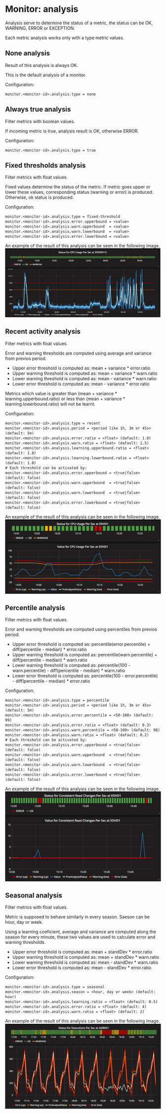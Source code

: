 # Monitor: analysis

Analysis serve to determine the status of a metric, the status can be OK, WARNING, ERROR or EXCEPTION.

Each metric analysis works only with a type metric values.

## None analysis

Result of this analysis is always OK.

This is the default analysis of a monitor.

Configuration:
```
monitor.<monitor-id>.analysis.type = none
```

## Always true analysis

Filter metrics with boolean values. 

If incoming metric is true, analysis result is OK, otherwise ERROR.

Configuration:
```
monitor.<monitor-id>.analysis.type = true
```

## Fixed thresholds analysis

Filter metrics with float values. 

Fixed values determine the status of the metric. 
If metric goes upper or lower these values, corresponding status (warning or error) is produced. Otherwise, ok status is produced.

Configuration:
```
monitor.<monitor-id>.analysis.type = fixed-threshold
monitor.<monitor-id>.analysis.error.upperbound = <value>
monitor.<monitor-id>.analysis.warn.upperbound  = <value>
monitor.<monitor-id>.analysis.warn.lowerbound  = <value>
monitor.<monitor-id>.analysis.error.lowerbound = <value>
```

An example of the result of this analysis can be seen in the following image.
![Fixed thresholds analysis](../img/analysis/fixed-thresholds.png)

## Recent activity analysis 

Filter metrics with float values.

Error and warning thresholds are computed using average and variance from previos period.

- Upper error threshold is computed as: mean + variance * error.ratio
- Upper warning threshold is computed as: mean + variance * warn.ratio
- Lower warning threshold is computed as: mean - variance * warn.ratio
- Lower error threshold is computed as: mean - variance * error.ratio

Metrics which value is greater than (mean + variance * learning.upperbound.ratio) or less than (mean + variance * learning.lowerbound.ratio) will not be learnt.

Configuration:
```
monitor.<monitor-id>.analysis.type = recent
monitor.<monitor-id>.analysis.period = <period like 1h, 3m or 45s> (default: 5m)
monitor.<monitor-id>.analysis.error.ratio = <float> (dafault: 1.8)
monitor.<monitor-id>.analysis.warn.ratio = <float> (dafault: 1.5)
monitor.<monitor-id>.analysis.learning.upperbound.ratio = <float> (dafault: 1.8)
monitor.<monitor-id>.analysis.learning.lowerbound.ratio = <float> (dafault: 1.8)
# Each threshold can be activated by:
monitor.<monitor-id>.analysis.error.upperbound = <true|false> (default: false)
monitor.<monitor-id>.analysis.warn.upperbound  = <true|false> (default: false)
monitor.<monitor-id>.analysis.warn.lowerbound  = <true|false> (default: false)
monitor.<monitor-id>.analysis.error.lowerbound = <true|false> (default: false)
```

An example of the result of this analysis can be seen in the following image.
![Recent activity analysis](../img/analysis/recent.png)

## Percentile analysis

Filter metrics with float values.

Error and warning thresholds are computed using percentiles from previos period.

- Upper error threshold is computed as: percentile(error.percentile) + diff(percentile - median) * error.ratio
- Upper warning threshold is computed as: percentile(warn.percentile) + diff(percentile - median) * warn.ratio
- Lower warning threshold is computed as: percentile(100 - warn.percentile) - diff(percentile - median) * warn.ratio
- Lower error threshold is computed as: percentile(100 - error.percentile) - diff(percentile - median) * error.ratio

Configuration:
```
monitor.<monitor-id>.analysis.type = percentile
monitor.<monitor-id>.analysis.period = <period like 1h, 3m or 45s> (default: 5m)
monitor.<monitor-id>.analysis.error.percentile = <50-100> (dafault: 99)
monitor.<monitor-id>.analysis.error.ratio = <float> (dafault: 0.3)
monitor.<monitor-id>.analysis.warn.percentile = <50-100> (dafault: 98)
monitor.<monitor-id>.analysis.warn.ratio = <float> (dafault: 0.2)
# Each threshold can be activated by:
monitor.<monitor-id>.analysis.error.upperbound = <true|false> (default: false)
monitor.<monitor-id>.analysis.warn.upperbound  = <true|false> (default: false)
monitor.<monitor-id>.analysis.warn.lowerbound  = <true|false> (default: false)
monitor.<monitor-id>.analysis.error.lowerbound = <true|false> (default: false)
```

An example of the result of this analysis can be seen in the following image.
![Percentile analysis](../img/analysis/percentile.png)

## Seasonal analysis

Filter metrics with float values.

Metric is supposed to behave similarly in every season. Saeson can be hour, day or week.

Using a learning coeficient, average and variance are computed along the season for every minute, these two values are used to calculate error and warning thresholds.

- Upper error threshold is computed as: mean + standDev * error.ratio
- Upper warning threshold is computed as: mean + standDev * warn.ratio
- Lower warning threshold is computed as: mean - standDev * warn.ratio
- Lower error threshold is computed as: mean - standDev * error.ratio

Configuration:
```
monitor.<monitor-id>.analysis.type = seasonal
monitor.<monitor-id>.analysis.season = <hour, day or week> (default: hour)
monitor.<monitor-id>.analysis.learning.ratio = <float> (default: 0.5)
monitor.<monitor-id>.analysis.error.ratio = <float> (default: 4)
monitor.<monitor-id>.analysis.warn.ratio = <float> (default: 2)
```  

An example of the result of this analysis can be seen in the following image.
![Seasonal analysis](../img/analysis/seasonal.png)
